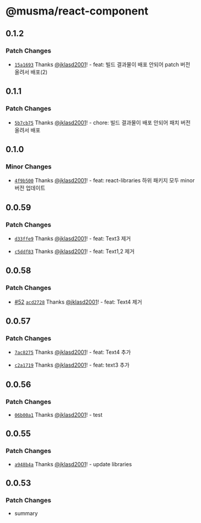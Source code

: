 # @musma/react-component

## 0.1.2

### Patch Changes

- [`15a1693`](https://github.com/Musma/react-libraries/commit/15a169352ba53a50a5516f2d85b9d01d855db640) Thanks [@jklasd2001](https://github.com/jklasd2001)! - feat: 빌드 결과물이 배포 안되어 patch 버전 올려서 배포(2)

## 0.1.1

### Patch Changes

- [`5b7cb75`](https://github.com/Musma/react-libraries/commit/5b7cb75c6573f1423f3286b7aa37b0c0fff28ff0) Thanks [@jklasd2001](https://github.com/jklasd2001)! - chore: 빌드 결과물이 배포 안되어 패치 버전 올려서 배포

## 0.1.0

### Minor Changes

- [`4f9b500`](https://github.com/Musma/react-libraries/commit/4f9b50045ee1a77e1ce72bd3f34906e2c7c52776) Thanks [@jklasd2001](https://github.com/jklasd2001)! - feat: react-libraries 하위 패키지 모두 minor 버전 업데이트

## 0.0.59

### Patch Changes

- [`d33ffe9`](https://github.com/Musma/react-libraries/commit/d33ffe9a61ac39e526ff7f84e69bec25eb7a2fa6) Thanks [@jklasd2001](https://github.com/jklasd2001)! - feat: Text3 제거

- [`c5ddf83`](https://github.com/Musma/react-libraries/commit/c5ddf8353a51fe1111490eb6a9af639ba4cbe16f) Thanks [@jklasd2001](https://github.com/jklasd2001)! - feat: Text1,2 제거

## 0.0.58

### Patch Changes

- [#52](https://github.com/Musma/react-libraries/pull/52) [`acd2728`](https://github.com/Musma/react-libraries/commit/acd2728b1052643ce94cc8bc9f712c60e6a4340f) Thanks [@jklasd2001](https://github.com/jklasd2001)! - feat: Text4 제거

## 0.0.57

### Patch Changes

- [`7ac8275`](https://github.com/Musma/react-libraries/commit/7ac827529d634872ce4a75097a3ddf8c4d334191) Thanks [@jklasd2001](https://github.com/jklasd2001)! - feat: Text4 추가

- [`c2a1719`](https://github.com/Musma/react-libraries/commit/c2a1719a3e4c1ad76d518e5372b1e2ef56ae9162) Thanks [@jklasd2001](https://github.com/jklasd2001)! - feat: text3 추가

## 0.0.56

### Patch Changes

- [`06b00a1`](https://github.com/Musma/react-libraries/commit/06b00a1e1aa3c4a17b9354a06416a0e1f5a2138b) Thanks [@jklasd2001](https://github.com/jklasd2001)! - test

## 0.0.55

### Patch Changes

- [`a948b4a`](https://github.com/Musma/react-libraries/commit/a948b4ab95af75f33a4be213288b1abd6d2af2f8) Thanks [@jklasd2001](https://github.com/jklasd2001)! - update libraries

## 0.0.53

### Patch Changes

- summary
